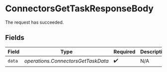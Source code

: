 # ConnectorsGetTaskResponseBody

The request has succeeded.


## Fields

| Field                              | Type                               | Required                           | Description                        |
| ---------------------------------- | ---------------------------------- | ---------------------------------- | ---------------------------------- |
| `data`                             | *operations.ConnectorsGetTaskData* | :heavy_check_mark:                 | N/A                                |